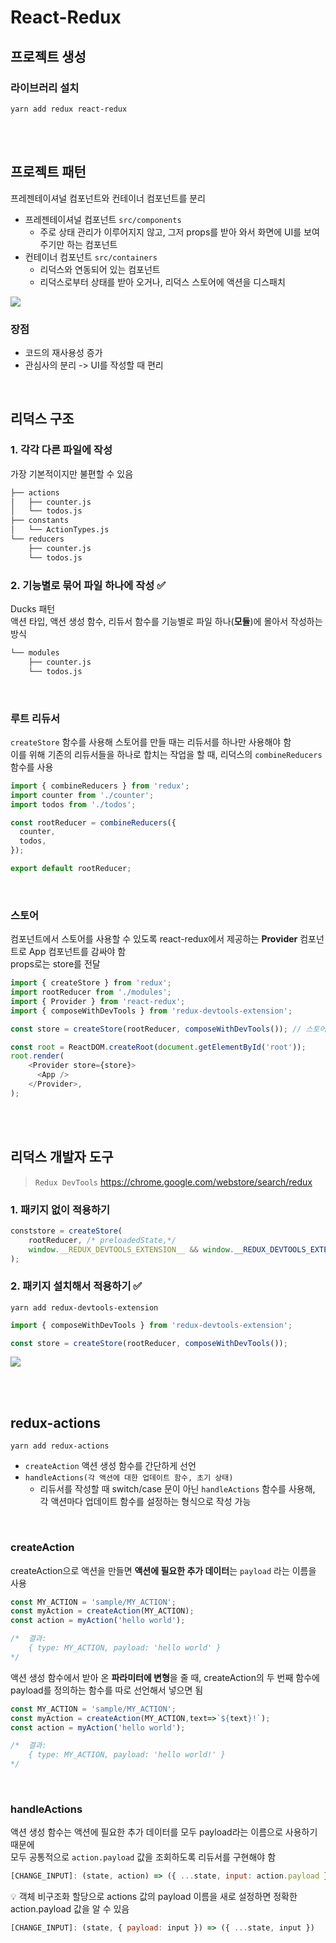 # React-Redux

## 프로젝트 생성

### 라이브러리 설치

```
yarn add redux react-redux
```

<br><br>

## 프로젝트 패턴

프레젠테이셔널 컴포넌트와 컨테이너 컴포넌트를 분리
* 프레젠테이셔널 컴포넌트 `src/components`
    * 주로 상태 관리가 이루어지지 않고, 그저 props를 받아 와서 화면에 UI를 보여 주기만 하는 컴포넌트
* 컨테이너 컴포넌트 `src/containers`
    * 리덕스와 연동되어 있는 컴포넌트
    * 리덕스로부터 상태를 받아 오거나, 리덕스 스토어에 액션을 디스패치
    

![](../Images/리액트_리덕스_패턴.png)


### 장점
* 코드의 재사용성 증가
* 관심사의 분리 -> UI를 작성할 때 편리

<br>

## 리덕스 구조

### 1. 각각 다른 파일에 작성

가장 기본적이지만 불편할 수 있음

```md
├── actions
│   ├── counter.js
│   └── todos.js
├── constants
│   └── ActionTypes.js
└── reducers
    ├── counter.js
    └── todos.js
```

### 2. 기능별로 묶어 파일 하나에 작성 ✅

Ducks 패턴   
액션 타입, 액션 생성 함수, 리듀서 함수를 기능별로 파일 하나(**모듈**)에 몰아서 작성하는 방식

```md
└── modules
    ├── counter.js
    └── todos.js
```

<br>

### 루트 리듀서

`createStore` 함수를 사용해 스토어를 만들 때는 리듀서를 하나만 사용해야 함  
이를 위해 기존의 리듀서들을 하나로 합치는 작업을 할 때, 리덕스의 `combineReducers` 함수를 사용

```js
import { combineReducers } from 'redux';
import counter from './counter';
import todos from './todos';

const rootReducer = combineReducers({
  counter,
  todos,
});

export default rootReducer;
```

<br>

### 스토어

컴포넌트에서 스토어를 사용할 수 있도록 react-redux에서 제공하는 **Provider** 컴포넌트로 App 컴포넌트를 감싸야 함      
props로는 store를 전달  


```js
import { createStore } from 'redux';
import rootReducer from './modules';
import { Provider } from 'react-redux';
import { composeWithDevTools } from 'redux-devtools-extension';

const store = createStore(rootReducer, composeWithDevTools()); // 스토어 생성, 루트 리듀서 전달

const root = ReactDOM.createRoot(document.getElementById('root'));
root.render(
    <Provider store={store}>
      <App />
    </Provider>,
);
```

<br><br>

## 리덕스 개발자 도구

> `Redux DevTools`
> https://chrome.google.com/webstore/search/redux  

### 1. 패키지 없이 적용하기

```js
conststore = createStore(
    rootReducer, /* preloadedState,*/
    window.__REDUX_DEVTOOLS_EXTENSION__ && window.__REDUX_DEVTOOLS_EXTENSION__()
);
```

### 2. 패키지 설치해서 적용하기 ✅  

```
yarn add redux-devtools-extension
```

```js
import { composeWithDevTools } from 'redux-devtools-extension';

const store = createStore(rootReducer, composeWithDevTools());
```

![](../Images/react-redux-devtools.png)

<br><br>

## redux-actions

```
yarn add redux-actions
```

* `createAction` 액션 생성 함수를 간단하게 선언
* `handleActions(각 액션에 대한 업데이트 함수, 초기 상태)`
  * 리듀서를 작성할 때 switch/case 문이 아닌 `handleActions` 함수를 사용해, 각 액션마다 업데이트 함수를 설정하는 형식으로 작성 가능    

<br>

### createAction

createAction으로 액션을 만들면 **액션에 필요한 추가 데이터**는 `payload` 라는 이름을 사용  

```js
const MY_ACTION = 'sample/MY_ACTION';
const myAction = createAction(MY_ACTION);
const action = myAction('hello world');

/*  결과:
    { type: MY_ACTION, payload: 'hello world' }
*/
```

액션 생성 함수에서 받아 온 **파라미터에 변형**을 줄 때, createAction의 두 번째 함수에 payload를 정의하는 함수를 따로 선언해서 넣으면 됨

```js
const MY_ACTION = 'sample/MY_ACTION';
const myAction = createAction(MY_ACTION,text=>`${text}!`);
const action = myAction('hello world');

/*  결과:
    { type: MY_ACTION, payload: 'hello world!' }
*/
```

<br>

### handleActions

액션 생성 함수는 액션에 필요한 추가 데이터를 모두 payload라는 이름으로 사용하기 때문에  
모두 공통적으로 `action.payload` 값을 조회하도록 리듀서를 구현해야 함   

```js
[CHANGE_INPUT]: (state, action) => ({ ...state, input: action.payload })
```

💡 객체 비구조화 할당으로 actions 값의 payload 이름을 새로 설정하면 정확한 action.payload 값을 알 수 있음

```js
[CHANGE_INPUT]: (state, { payload: input }) => ({ ...state, input })
```
